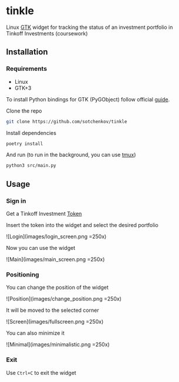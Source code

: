 # tinkle
Linux [GTK](https://www.gtk.org/) widget for tracking the status of an investment portfolio in Tinkoff Investments (coursework)

## Installation

### Requirements

- Linux
- GTK+3

To install Python bindings for GTK (PyGObject) follow official [guide](https://pygobject.readthedocs.io/en/latest/getting_started.html).

Clone the repo
```bash
git clone https://github.com/sotchenkov/tinkle
```

Install dependencies
```bash
poetry install
```

And run (to run in the background, you can use [tmux](https://github.com/tmux/tmux/wiki/Getting-Started))
```bash
python3 src/main.py
```

## Usage

### Sign in

Get a Tinkoff Investment [Token](https://www.tinkoff.ru/invest/open-api/)

Insert the token into the widget and select the desired portfolio

![Login](images/login_screen.png =250x)


Now you can use the widget

![Main](images/main_screen.png =250x)


### Positioning

You can change the position of the widget

![Position](images/change_position.png =250x)


It will be moved to the selected corner

![Screen](images/fullscreen.png =250x)


You can also minimize it

![Minimal](images/minimalistic.png =250x)


### Exit

Use `Ctrl+C` to exit the widget